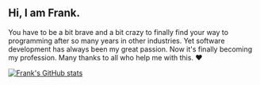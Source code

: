 ## Hi, I am Frank.

You have to be a bit brave and a bit crazy to finally find your way to programming after so many years in other industries. Yet software development has always been my great passion. Now it's finally becoming my profession. 
Many thanks to all who help me with this. :heart:

[![Frank's GitHub stats](https://github-readme-stats.vercel.app/api?username=frank12421&show_icons=true&theme=darcula)](https://github.com/frank12421/github-readme-stats)
